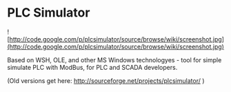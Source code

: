 # PLC Simulator #

![http://code.google.com/p/plcsimulator/source/browse/wiki/screenshot.jpg](http://code.google.com/p/plcsimulator/source/browse/wiki/screenshot.jpg)

Based on WSH, OLE, and other MS Windows technologyes - tool for simple simulate PLC with ModBus, for PLC and SCADA developers.

(Old versions get here: http://sourceforge.net/projects/plcsimulator/ )